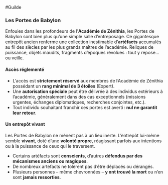 #Guilde 
### **Les Portes de Babylon**

Enfouies dans les profondeurs de l’**Académie de Zénithia**, les Portes de Babylon sont bien plus qu’une simple salle d’entreposage. Ce gigantesque entrepôt ancien renferme une collection inestimable d’**artéfacts** accumulés au fil des siècles par les plus grands maîtres de l’académie. Reliques de puissance, objets maudits, fragments d’époques révolues : tout y repose… ou veille.

#### **Accès réglementé**

- L’accès est **strictement réservé** aux membres de l’Académie de Zénithia possédant un **rang minimal de 3 étoiles** (Expert).    
- Une **autorisation spéciale** peut être délivrée à des individus extérieurs à l’académie, généralement dans des cas exceptionnels (missions urgentes, échanges diplomatiques, recherches conjointes, etc.).    
- Tout individu souhaitant franchir ces portes est averti : **nul ne garantit leur retour**.    

#### **Un entrepôt vivant**

Les Portes de Babylon ne mènent pas à un lieu inerte. L’entrepôt lui-même semble **vivant**, doté d’une **volonté propre**, réagissant parfois aux intentions ou à la puissance de ceux qui le traversent.

- Certains artéfacts sont **conscients**, d’autres **défendus par des mécanismes anciens ou magiques**.    
- De nombreux artefacts ne tolèrent pas d’être déplacés ou dérangés.    
- Plusieurs personnes – même chevronnées – **y ont trouvé la mort** ou n’en sont **jamais ressorties**.